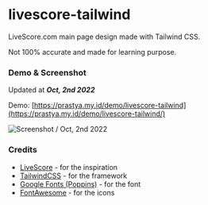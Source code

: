 # livescore-tailwind

LiveScore.com main page design made with Tailwind CSS.

Not 100% accurate and made for learning purpose.

### Demo & Screenshot

Updated at **_Oct, 2nd 2022_**

Demo: [https://prastya.my.id/demo/livescore-tailwind](https://prastya.my.id/demo/livescore-tailwind/)

![Screenshot / Oct, 2nd 2022](https://github.com/prastya28/livescore-tailwind/blob/main/public/assets/img/ss_01.png)

### Credits

- [LiveScore](https://www.livescore.com) - for the inspiration
- [TailwindCSS](https://tailwindcss.com) - for the framework
- [Google Fonts (Poppins)](https://fonts.google.com/specimen/Poppins) - for the font
- [FontAwesome](https://fontawesome.com/icons) - for the icons
